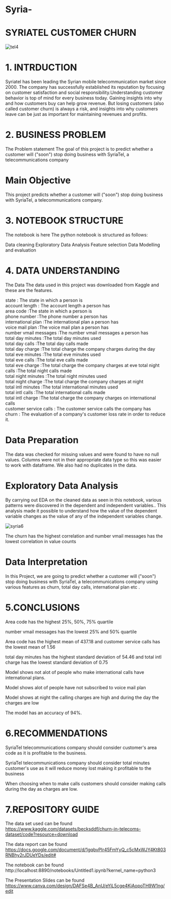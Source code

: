 # Syria-
# SYRIATEL CUSTOMER CHURN


![tel4](https://user-images.githubusercontent.com/116766865/218323330-043595d9-6836-4753-86f6-11dd20452e9f.jpg)


# 1. INTRDUCTION
Syriatel has been leading the Syrian mobile telecommunication market since 2000. The company has successfully established its reputation by focusing on customer satisfaction and social responsibility.Understanding customer behavior is top of mind for every business today. Gaining insights into why and how customers buy can help grow revenue. But losing customers (also called customer churn) is always a risk, and insights into why customers leave can be just as important for maintaining revenues and profits.


# 2. BUSINESS PROBLEM
The Problem statement
The goal of this project is to predict whether a customer will ("soon") stop doing business with SyriaTel, a telecommunications company

# Main Objective
This project predicts whether a customer will ("soon") stop doing business with SyriaTel, a telecommunications company.

# 3. NOTEBOOK STRUCTURE
The notebook is here The python notebook is structured as follows:

Data cleaning
Exploratory Data Analysis
Feature selection
Data Modelling and evaluation
# 4. DATA UNDERSTANDING
The Data
The data used in this project was downloaded from Kaggle and these are the features.

state   : The state in which a person is                   
account length :  The account length  a person has         
area code  :The state in which a person is                  
phone number  :The phone number a person has                 
international plan  :The international plan a person has         
voice mail plan :The voice mail plan a person has          
number vmail messages  :The number vmail messages a person has   
total day minutes :The total day minutes used   
total day calls :The total day calls made               
total day charge :The total charge the company charges during the day      
total eve minutes :The total eve minutes used         
total eve calls :The total eve calls made  
total eve charge :The total charge the company charges at eve
total night calls :The total night  calls made    
total night minutes :The total night minutes used      
total night charge  :The total charge the company charges at night     
total intl minutes :The total international minutes used   
total intl calls :The total international calls made              
total intl charge :The total charge the company charges on international calls      
customer service calls : The customer service calls the company has   
churn : The evaluation of a company's customer loss rate in order to reduce it.

# Data Preparation
The data was checked for missing values and were found to have no null values. Columns were not in their appropriate data type so this was easier to work with dataframe. We also had no duplicates in the data.

# Exploratory Data Analysis
By carrying out EDA on the cleaned data as seen in this notebook, various patterns were discovered in the dependent and independent variables.. This analysis made it possible to understand how the value of the dependent variable changes as the value of any of the independent variables change.

![syria6](https://user-images.githubusercontent.com/116766865/218322589-1a2ca6eb-6cb5-45ec-82a6-4485cdfbea48.PNG)


The churn has the highest correlation and number vmail messages has the lowest correlation in value counts

# Data Interpretation
In this Project, we are going to predict whether a customer will ("soon") stop doing business with SyriaTel, a telecommunications company using various features as churn, total day calls, international plan etc .

# 5.CONCLUSIONS
Area code has the highest 25%, 50%, 75% quartile

number vmail messages has the lowest 25% and 50% quartile

Area code has the highest mean of 437.18 and customer service calls has the lowest mean of 1.56

total day minutes has the highest standard deviation of 54.46 and total intl charge has the lowest standard deviation of 0.75

Model shows not alot of people who make international calls have international plans.

Model shows alot of people have not subscribed to voice mail plan

Model shows at night the calling charges are high and during the day the charges are low

The model has an accuracy of 94%.

# 6.RECOMMENDATIONS

SyriaTel telecommunications company should consider customer's area code as it is profitable to the business.

SyriaTel telecommunications company should consider total minutes customer's use as it will reduce money lost making it profitable to the business

When choosing when to make calls customers should consider making calls during the day as charges are low.

# 7.REPOSITORY GUIDE
The data set used can be found https://www.kaggle.com/datasets/becksddf/churn-in-telecoms-dataset/code?resource=download

The data report can be found https://docs.google.com/document/d/1gqbvPIr45FmYyQ_c5cMxWJY4Kt803RNBhy2rJDUeYDs/edit#

The notebook can be found http://localhost:8890/notebooks/Untitled1.ipynb?kernel_name=python3

The Presentation Slides can be found https://www.canva.com/design/DAFSe4B_AnU/eYiL5cge4KjAopoTH9W1ng/edit
